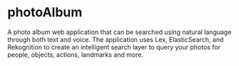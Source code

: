 # photoAlbum
A photo album web application that can be searched using natural language through both text and voice. The application uses Lex, ElasticSearch, and Rekognition to create an intelligent search layer to query your photos for people, objects, actions, landmarks and more.
